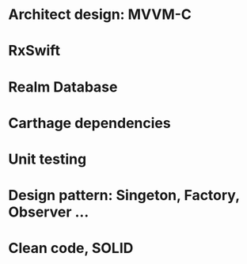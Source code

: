 # Architect design: MVVM-C
# RxSwift
# Realm Database
# Carthage dependencies
# Unit testing
# Design pattern: Singeton, Factory, Observer ...
# Clean code, SOLID

